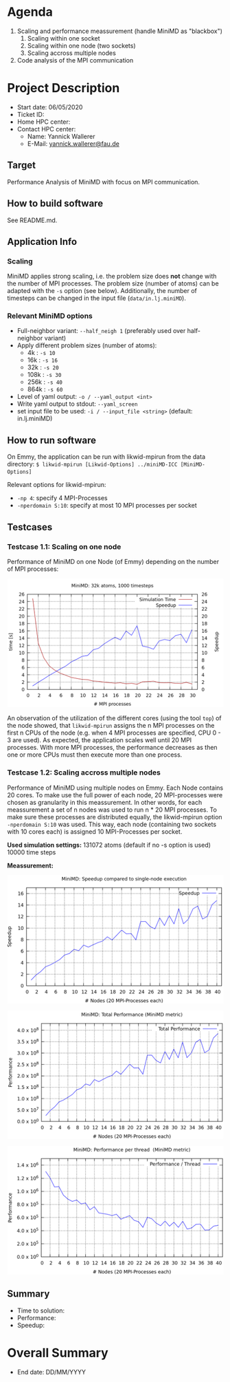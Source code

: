 <!-----------------------------------------------------------------------------
This document should be written based on the Github flavored markdown specs:
https://github.github.com/gfm/
It can be converted to html or pdf with pandoc:
pandoc -s -o logbook.html  -f gfm -t html logbook.md
pandoc test.txt -o test.pdf
or with the kramdown converter:
kramdown --template document  -i GFM  -o html logbook.md

If checked in as part of a github project html is automatically generated if
using the github web interface.

Optional: Document how much time was spent. A simple python command line tool
for time tracking is [Watson](http://tailordev.github.io/Watson/).
------------------------------------------------------------------------------>

<!-----------------------------------------------------------------------------
The Agenda section is a scratchpad area for planning and Todo list
------------------------------------------------------------------------------>
# Agenda
1. Scaling and performance meassurement (handle MiniMD as "blackbox")
   1. Scaling within one socket
   2. Scaling within one node (two sockets)
   3. Scaling accross multiple nodes
2. Code analysis of the MPI communication
<!--
Example for referencing an image:

![Plot title](figures/example.png "ALT Text")
-->
<!-----------------------------------------------------------------------------
START BLOCK PREAMBLE -  Global information required in all steps: Add all
information required to build and benchmark the application. Should be extended
and maintained during the project.
------------------------------------------------------------------------------>
# Project Description

* Start date: 06/05/2020
* Ticket ID:
* Home HPC center:
* Contact HPC center:
   * Name: Yannick Wallerer
   * E-Mail: yannick.wallerer@fau.de

<!-----------------------------------------------------------------------------
Formulate a clear and specific performance target
------------------------------------------------------------------------------>
## Target
Performance Analysis of MiniMD with focus on MPI communication.

<!--
## Customer Info
-->
<!--
* Name: <CUSTOMERNAME>
* E-Mail: john.doe@foo.bar
* Fon: <PHONENUMBER>
* Web: <URL>
-->

<!-----------------------------------------------------------------------------
All steps required to build the software including dependencies
------------------------------------------------------------------------------>
## How to build software
See README.md.


## Application Info

### Scaling
MiniMD applies strong scaling, i.e. the problem size does **not** change with the number of MPI processes. The problem size (number of atoms) can be adapted with the `-s` option (see below). Additionally, the number of timesteps can be changed in the input file (`data/in.lj.miniMD`).

### Relevant MiniMD options
* Full-neighbor variant: `--half_neigh 1` (preferably used over half-neighbor variant)
* Apply different problem sizes (number of atoms):
   * 4k   : `-s 10`
   * 16k  : `-s 16`
   * 32k  : `-s 20`
   * 108k : `-s 30`
   * 256k : `-s 40`
   * 864k : `-s 60`
* Level of yaml output: `-o / --yaml_output <int>`
* Write yaml output to stdout: `--yaml_screen`
* set input file to be used: `-i / --input_file <string>` (default: in.lj.miniMD)
<!--
* Name: <APPLICATIONNAME>
* Domain: <APPLICATIONDOMAIN>
* Version: <VERSION>
-->


## How to run software
On Emmy, the application can be run with likwid-mpirun from the data directory:
`$ likwid-mpirun [Likwid-Options] ../miniMD-ICC [MiniMD-Options]`

Relevant options for likwid-mpirun:
* `-np 4`: specify 4 MPI-Processes
* `-nperdomain S:10`: specify at most 10 MPI processes per socket

<!-----------------------------------------------------------------------------
END BLOCK PREAMBLE
------------------------------------------------------------------------------>

<!-----------------------------------------------------------------------------
START BLOCK ANALYST - This block is required for any new analyst taking over
the project
------------------------------------------------------------------------------>

<!--
# Transfer to Analyst: <NAME-TAG>
-->
<!--
* Start date: DD/MM/YYYY
* Contact HPC center:
   * Name:
   * Fon:
   * E-Mail:
-->
<!-----------------------------------------------------------------------------
###############################################################################
START BLOCK BENCHMARKING - Run helper script machine-state.sh and store results
in directory session-<ID> named <hostname>.txt. Document everything that you
consider to be relevant for performance.
###############################################################################
------------------------------------------------------------------------------>

<!--
## Benchmarking <NAME-TAG>

### Testsystem
-->
<!--
* Host/Clustername:
* Cluster Info URL:
* CPU type:
* Memory capacity:
* Number of cores per node:
* Interconnect:
-->
<!--
### Software Environment
-->
<!--
**Compiler**:
* Vendor:
* Version:

**Libraries**:
* <LIBRARYNAME>:
   * Version:

**OS**:
* Distribution:
* Version:
* Kernel version:
-->
<!-----------------------------------------------------------------------------
Create a runtime profile. Which tool was used? How was the profile created.
Describe and discuss the runtime profile.
------------------------------------------------------------------------------>
<!--
## Runtime Profile <NAME-TAG>-<ID>
-->

<!-----------------------------------------------------------------------------
Perform a static code review.
------------------------------------------------------------------------------>
<!--
## Code review <NAME-TAG>-<ID>
-->

<!-----------------------------------------------------------------------------
Application benchmarking runs. What experiment was done? Add results or
reference plots in directory session-<NAME-TAG>-<ID>. Number all sections
consecutivley such that every section has a unique ID.
------------------------------------------------------------------------------>

## Testcases
### Testcase 1.1: Scaling on one node
Performance of MiniMD on one Node (of Emmy) depending on the number of MPI processes:

![Test1](test_1_1.png?raw=true "Test1")

An observation of the utilization of the different cores (using the tool `top`) of the node showed, that `likwid-mpirun` assigns the n MPI processes on the first n CPUs of the node (e.g. when 4 MPI processes are specified, CPU 0 - 3 are used).
As expected, the application scales well until 20 MPI processes. With more MPI processes, the performance decreases as then one or more CPUs must then execute more than one process.

### Testcase 1.2: Scaling accross multiple nodes
Performance of MiniMD using multiple nodes on Emmy. Each Node contains 20 cores. To make use the full power of each node, 20 MPI-processes were chosen as granularity in this meassurement. In other words, for each meassurement a set of n nodes was used to run n * 20 MPI processes. To make sure these processes are distributed equally, the likwid-mpirun option `-nperdomain S:10` was used. This way, each node (containing two sockets with 10 cores each) is assigned 10 MPI-Processes per socket.

**Used simulation settings:** 
131072 atoms (default if no -s option is used)
10000  time steps

**Meassurement:**

![Speedup](default_10000steps_speedup.png?raw=true "Speedup")

![Performance](default_10000steps_total_performance.png?raw=true "Performance")

![Thread Performance](default_10000steps_thread_performance.png?raw=true "Thread Performance")

<!--
## Result <NAME-TAG>-<ID>
### Problem: <DESCRIPTION>
### Measurement <NAME-TAG>-<ID>.1
-->
<!--
Example for table:

| NP | runtime |
|----|---------|
| 1  | 2558.89 |
| 2  | 1425.20 |
| 4  | 741.97  |
| 8  | 449.23  |
| 10 | 371.39  |
| 20 | 233.90  |

```
Verbatim Text
```
-->


<!-----------------------------------------------------------------------------
Document the initial performance which serves as baseline for further progress
and is used to compute the achieved speedup. Document exactly how the baseline
was created.
------------------------------------------------------------------------------>
<!--
## Baseline
-->
<!--
* Time to solution:
* Performance:
-->

<!-----------------------------------------------------------------------------
Explain which tool was used and how the measurements were done. Store and
reference the results. If applicable discuss and explain profiles.
------------------------------------------------------------------------------>
<!--
## Performance Profile <NAME-TAG>-<ID>.2
-->

<!-----------------------------------------------------------------------------
Analysis and insights extracted from benchmarking results. Planning of more
benchmarks.
------------------------------------------------------------------------------>
<!--
## Analysis <NAME-TAG>-<ID>.3
-->


<!-----------------------------------------------------------------------------
Document all changes with  filepath:linenumber and explanation what was changed
and why. Create patch if applicable and store patch in referenced file.
------------------------------------------------------------------------------>
<!--
## Optimisation <NAME-TAG>-<ID>.4: <DESCRIPTION>
-->


<!-----------------------------------------------------------------------------
###############################################################################
END BLOCK BENCHMARKING
###############################################################################
------------------------------------------------------------------------------>

<!-----------------------------------------------------------------------------
Wrap up the final result and discuss the speedup.
Optional: Document how much time was spent. A simple python command line tool
for time tracking is [Watson](http://tailordev.github.io/Watson/).
------------------------------------------------------------------------------>
## Summary

* Time to solution:
* Performance:
* Speedup:

<!--
## Effort

* Time spent:
-->

<!-----------------------------------------------------------------------------
END BLOCK ANALYST
------------------------------------------------------------------------------>

<!-----------------------------------------------------------------------------
START BLOCK SUMMARY - This block is only required if multiple analysts worked
on the project.
------------------------------------------------------------------------------>
# Overall Summary

* End date: DD/MM/YYYY

<!--
## Total Effort

* Total time spent:
* Estimated core hours saved:
-->
<!-----------------------------------------------------------------------------
END BLOCK SUMMARY
------------------------------------------------------------------------------>

